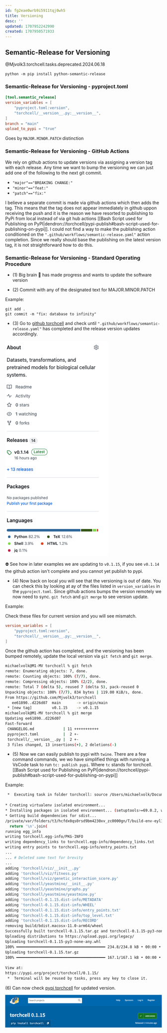 ```yaml
---
id: fg2eae0wrb9i5911tqj0wh5
title: Versioning
desc: ''
updated: 1707952242990
created: 1707950571933
---
```

## Semantic-Release for Versioning

@Mjvolk3.torchcell.tasks.deprecated.2024.06.18

```
python -m pip install python-semantic-release
```

### Semantic-Release for Versioning - pyproject.toml

```toml
[tool.semantic_release]
version_variables = [
    "pyproject.toml:version",
    "torchcell/__version__.py:__version__",
]
branch = "main"
upload_to_pypi = "true"
```

Goes by `MAJOR.MINOR.PATCH` distinction

### Semantic-Release for Versioning - GitHub Actions

We rely on github actions to update versions via assigning a version tag with each release. Any time we want to bump the versioning we can just add one of the following to the next git commit.

- `"major"=="BREAKING CHANGE:"`
- `"minor"=="feat:"`
- `"patch"=="fix:"`

I believe a separate commit is made via github actions which then adds the tag. This means that the tag does not appear immediately in github uppon receiving the push and it is the reason we have resorted to publishing to PyPi from local instead of via git hub actions [[Bash Script used for Publishing on PyPI|dendron://torchcell/pypi-publish#bash-script-used-for-publishing-on-pypi]]. I could not find a way to make the publishing action conditioned on the `".github/workflows/semantic-release.yaml"` action completion. Since we really should base the publishing on the latest version tag, it is not straightforward how to do this.

### Semantic-Release for Versioning - Standard Operating Procedure

- (1) Big brain 🧠 has made progress and wants to update the software version

- (2) Commit with any of the designated text for MAJOR.MINOR.PATCH

Example:

```git
git add .
git commit -m "fix: database to infinity"
```

- (3) Go to [github torchcell](https://github.com/Mjvolk3/torchcell) and check until `".github/workflows/semantic-release.yaml"` has completed and the release version updates accordingly.

![](./assets/images/versioning.md.github-action_semantic-release-version-updating.png)

⛔️ See how in later examples we are updating to `v0.1.15`, if you see `v0.1.14` the github action isn't complete and you cannot yet publish to pypi.

- (4) Now back on local you will see that the versioning is out of date. You can check this by looking at ay of the files listed in `version_variables` in the `pyproject.toml`. Since github actions bumps the version remotely we now need to sync. `git fetch` and `git merge` to see version update.

Example:

Check these files for current version and you will see mismatch.

```toml
version_variables = [
    "pyproject.toml:version",
    "torchcell/__version__.py:__version__",
]
```

Once the github action has completed, and the versioning has been bumped remotely, update the local version via `git fetch` and `git merge`.

```bash
michaelvolk@M1-MV torchcell % git fetch                                                                                                         17:03
remote: Enumerating objects: 7, done.
remote: Counting objects: 100% (7/7), done.
remote: Compressing objects: 100% (2/2), done.
remote: Total 7 (delta 5), reused 7 (delta 5), pack-reused 0
Unpacking objects: 100% (7/7), 834 bytes | 119.00 KiB/s, done.
From https://github.com/Mjvolk3/torchcell
   ee61890..d226d07  main       -> origin/main
 * [new tag]         v0.1.15    -> v0.1.15
michaelvolk@M1-MV torchcell % git merge                                                                                                         17:04
Updating ee61890..d226d07
Fast-forward
 CHANGELOG.md             | 11 +++++++++++
 pyproject.toml           |  2 +-
 torchcell/__version__.py |  2 +-
 3 files changed, 13 insertions(+), 2 deletions(-)
```

- (5) Now we can easily publish to pypi with `twine`. There are a few command commands, we wo have simplified things with running a VsCode task to run `tc: publish pypi`. Where `tc` stands for torchcell. [[Bash Script used for Publishing on PyPI|dendron://torchcell/pypi-publish#bash-script-used-for-publishing-on-pypi]]

Example:

```bash
 *  Executing task in folder torchcell: source /Users/michaelvolk/Documents/projects/torchcell/notes/assets/scripts/tc_publish_pypi.sh 

* Creating virtualenv isolated environment...
* Installing packages in isolated environment... (setuptools>=69.0.2, wheel)
* Getting build dependencies for sdist...
/private/var/folders/t3/hcfdx0qs0rsd9bm4230xv_zc0000gn/T/build-env-eyl1b_up/lib/python3.11/site-packages/setuptools/config/expand.py:134: SetuptoolsWarning: File '/Users/michaelvolk/Documents/projects/torchcell/LICENSE' cannot be found
  return '\n'.join(
running egg_info
writing torchcell.egg-info/PKG-INFO
writing dependency_links to torchcell.egg-info/dependency_links.txt
writing entry points to torchcell.egg-info/entry_points.txt
...
... # Deleted some text for brevity
...
adding 'torchcell/viz/__init__.py'
adding 'torchcell/viz/fitness.py'
adding 'torchcell/viz/genetic_interaction_score.py'
adding 'torchcell/yeastmine/__init__.py'
adding 'torchcell/yeastmine/graphs.py'
adding 'torchcell/yeastmine/yeastmine.py'
adding 'torchcell-0.1.15.dist-info/METADATA'
adding 'torchcell-0.1.15.dist-info/WHEEL'
adding 'torchcell-0.1.15.dist-info/entry_points.txt'
adding 'torchcell-0.1.15.dist-info/top_level.txt'
adding 'torchcell-0.1.15.dist-info/RECORD'
removing build/bdist.macosx-11.0-arm64/wheel
Successfully built torchcell-0.1.15.tar.gz and torchcell-0.1.15-py3-none-any.whl
Uploading distributions to https://upload.pypi.org/legacy/
Uploading torchcell-0.1.15-py3-none-any.whl
100% ━━━━━━━━━━━━━━━━━━━━━━━━━━━━━━━━━━━━━━━━ 234.8/234.8 kB • 00:00 • 1.2 MB/s
Uploading torchcell-0.1.15.tar.gz
100% ━━━━━━━━━━━━━━━━━━━━━━━━━━━━━━━━━━━━━━━━ 167.1/167.1 kB • 00:00 • 335.6 MB/s

View at:
https://pypi.org/project/torchcell/0.1.15/
 *  Terminal will be reused by tasks, press any key to close it. 
```

(6) Can now check [pypi torchcell](https://pypi.org/project/torchcell/) for updated version.

![](./assets/images/versioning.md.pypi-updated-version-0.1.15.png)
